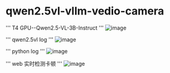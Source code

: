 # qwen2.5vl-vllm-vedio-camera

'''
T4 GPU--Qwen2.5-VL-3B-Instruct
'''
![image](https://github.com/user-attachments/assets/bc1b959d-ff83-4d85-835b-edcc09615e0a)


'''
qwen2.5vl log
'''
![image](https://github.com/user-attachments/assets/5d86d1eb-972c-4db0-a28e-35094e6ee287)


'''
python log
'''
![image](https://github.com/user-attachments/assets/4eaf1035-3f91-4011-ab1f-e55a8fb239b7)


'''
web 实时检测卡顿
'''
![image](https://github.com/user-attachments/assets/ff9a4f09-67ce-492a-b6af-7c4cc296df67)
